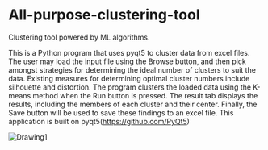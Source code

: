 # All-purpose-clustering-tool
Clustering tool powered by ML algorithms.

This is a Python program that uses pyqt5 to cluster data from excel files.
The user may load the input file using the Browse button, and then pick amongst strategies for determining the ideal number of clusters to suit the data. Existing measures for determining optimal cluster numbers include silhouette and distortion.
The program clusters the loaded data using the K-means method when the Run button is pressed. The result tab displays the results, including the members of each cluster and their center.
Finally, the Save button will be used to save these findings to an excel file. This application is built on pyqt5(https://github.com/PyQt5) 

![Drawing1](https://user-images.githubusercontent.com/96921261/180947601-0f1d2081-a419-47ad-9ca3-4cdec4c399ae.jpg)
